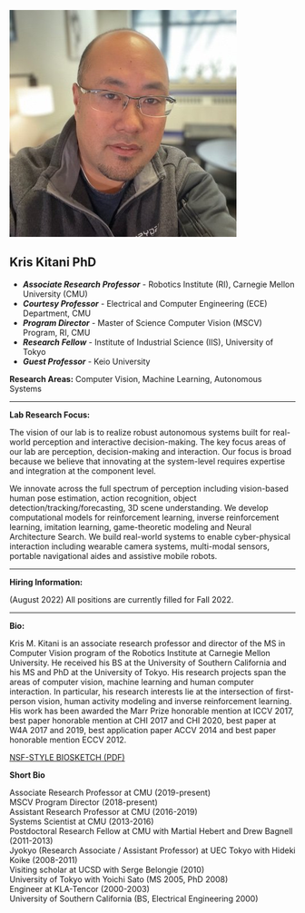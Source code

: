![headshot](kitani_kris.jpg)

## Kris Kitani PhD  

* ***Associate Research Professor*** - Robotics Institute (RI), Carnegie Mellon University (CMU)
* ***Courtesy Professor*** - Electrical and Computer Engineering (ECE) Department, CMU
* ***Program Director*** - Master of Science Computer Vision (MSCV) Program, RI, CMU  
* ***Research Fellow*** - Institute of Industrial Science (IIS), University of Tokyo  
* ***Guest Professor*** - Keio University
    
**Research Areas:** Computer Vision, Machine Learning, Autonomous Systems

***

**Lab Research Focus:**

The vision of our lab is to realize robust autonomous systems built for real-world perception and interactive decision-making.
The key focus areas of our lab are perception, decision-making and interaction.
Our focus is broad because we believe that innovating at the system-level requires expertise and integration at the component level.

We innovate across the full spectrum of perception including vision-based human pose estimation, action recognition, object detection/tracking/forecasting, 3D scene understanding.
We develop computational models for reinforcement learning, inverse reinforcement learning, imitation learning, game-theoretic modeling and Neural Architecture Search.
We build real-world systems to enable cyber-physical interaction including wearable camera systems, multi-modal sensors, portable navigational aides and assistive mobile robots.

***

**Hiring Information:**

(August 2022) All positions are currently filled for Fall 2022. 

***

**Bio:**

Kris M. Kitani is an associate research professor and director of the MS in Computer Vision program of the Robotics Institute at Carnegie Mellon University.
He received his BS at the University of Southern California and his MS and PhD at the University of Tokyo.
His research projects span the areas of computer vision, machine learning and human computer interaction.
In particular, his research interests lie at the intersection of first-person vision, human activity modeling and inverse reinforcement learning.
His work has been awarded the Marr Prize honorable mention at ICCV 2017, best paper honorable mention at CHI 2017 and CHI 2020, best paper at W4A 2017 and 2019, best application paper ACCV 2014 and best paper honorable mention ECCV 2012.

[NSF-STYLE BIOSKETCH (PDF)](./Kitani_Biosketch.pdf)


**Short Bio**

Associate Research Professor at CMU (2019-present)  
MSCV Program Director (2018-present)  
Assistant Research Professor at CMU (2016-2019)  
Systems Scientist at CMU (2013-2016)  
Postdoctoral Research Fellow at CMU with Martial Hebert and Drew Bagnell (2011-2013)  
Jyokyo (Research Associate / Assistant Professor) at UEC Tokyo with Hideki Koike (2008-2011)  
Visiting scholar at UCSD with Serge Belongie  (2010)  
University of Tokyo with Yoichi Sato (MS 2005, PhD 2008)  
Engineer at KLA-Tencor (2000-2003)  
University of Southern California (BS, Electrical Engineering 2000)  



